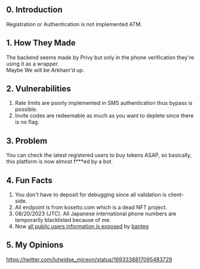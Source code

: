 ## 0. Introduction

Registration or Authentication is not implemented ATM.

## 1. How They Made

The backend seems made by Privy but only in the phone verification they're using it as a wrapper.  
Maybe We will be Arkham'd up.

## 2. Vulnerabilities

1. Rate limits are poorly implemented in SMS authentication thus bypass is possible.
2. Invite codes are redeemable as much as you want to deplete since there is no flag.

## 3. Problem

You can check the latest registered users to buy tokens ASAP, so basically, this platform is now almost f\*\*\*ed by a bot.

## 4. Fun Facts

1. You don't have to deposit for debugging since all validation is client-side.
2. All endpoint is from kosetto.com which is a dead NFT project.
3. 08/20/2023 (JTC). All Japanese international phone numbers are temporarily blacklisted because of me.
4. Now [all public users information is exposed](https://gist.github.com/banteg/76d141fea2e658e5d2854944342f2d3d) by [banteg](https://twitter.com/bantg/status/1693547023977382277)

## 5. My Opinions

https://twitter.com/lutwidse_miceon/status/1693338817095483729

